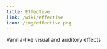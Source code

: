 ```yaml
---
title: Effective
link: /wiki/effective
icon: /img/effective.png
---
```


Vanilla-like visual and auditory effects
